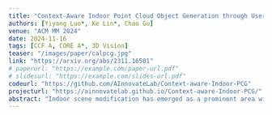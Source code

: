 ```yaml
---  
title: "Context-Aware Indoor Point Cloud Object Generation through User Instructions"  
authors: [Yiyang Luo*, Ke Lin*, Chao Gu]  
venue: "ACM MM 2024"  
date: 2024-11-16  
tags: [CCF A, CORE A*, 3D Vision]  
teaser: "/images/paper/calpcg.jpg"  
link: "https://arxiv.org/abs/2311.16501"  
# paperurl: "https://example.com/paper-url.pdf"  
# slidesurl: "https://example.com/slides-url.pdf"  
codeurl: "https://github.com/AInnovateLab/Context-aware-Indoor-PCG"  
projecturl: "https://ainnovatelab.github.io/Context-aware-Indoor-PCG/"  
abstract: "Indoor scene modification has emerged as a prominent area within computer vision, particularly for its applications in Augmented Reality (AR) and Virtual Reality (VR). Traditional methods often rely on pre-existing object databases and predetermined object positions, limiting their flexibility and adaptability to new scenarios. In response to this challenge, we present a novel end-to-end multi-modal deep neural network capable of generating point cloud objects seamlessly integrated with their surroundings, driven by textual instructions. Our work proposes a novel approach in scene modification by enabling the creation of new environments with previously unseen object layouts, eliminating the need for pre-stored CAD models. Leveraging Point-E as our generative model, we introduce innovative techniques such as quantized position prediction and Top-K estimation to address the issue of false negatives resulting from ambiguous language descriptions. Furthermore, we conduct comprehensive evaluations to showcase the diversity of generated objects, the efficacy of textual instructions, and the quantitative metrics, affirming the realism and versatility of our model in generating indoor objects. To provide a holistic assessment, we incorporate visual grounding as an additional metric, ensuring the quality and coherence of the scenes produced by our model. Through these advancements, our approach not only advances the state-of-the-art in indoor scene modification but also lays the foundation for future innovations in immersive computing and digital environment creation."  
---  
```

